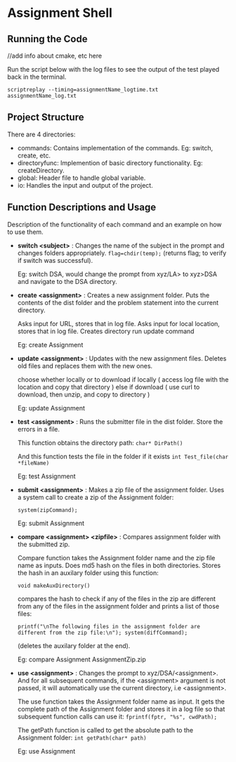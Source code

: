 # Assignment Shell

## Running the Code

//add info about cmake, etc here

Run the script below with the log files to see the output of the test played back in the terminal.

`scriptreplay --timing=assignmentName_logtime.txt assignmentName_log.txt`

## Project Structure

There are 4 directories:
* commands: Contains implementation of the commands. Eg: switch, create, etc.
* directoryfunc: Implemention of basic directory functionality. Eg: createDirectory.
* global: Header file to handle global variable.
* io: Handles the input and output of the project.

## Function Descriptions and Usage

Description of the functionality of each command and an example on how to use them.

* **switch \<subject\>** :  Changes the name of the subject  in  the  prompt  and  changes folders  appropriately.
	`flag=chdir(temp);`
	(returns flag; to verify if switch was successful).
	
	Eg: switch DSA, would change the prompt from xyz/LA> to xyz>DSA and navigate to the DSA directory.

* **create \<assignment\>** :   Creates  a  new  assignment folder. Puts the contents of the dist folder and the problem statement into the current directory.
	
	Asks input for URL, stores that in log file.
	Asks input for local location, stores that in log file.
	Creates directory
	run update command
	
	Eg: create Assignment

* **update \<assignment\>** :   Updates with the new assignment files. Deletes old files and replaces them with the new ones.

	choose whether locally or to download
	if locally ( access log file with the location and copy that directory )
	else if download ( use curl to download, then unzip, and copy to directory )
	
	Eg: update Assignment

* **test  \<assignment\>** :  Runs the submitter file in the  dist  folder.   Store  the  errors in a file.

	This function obtains the directory path:
	`char* DirPath()`
	
	And this function tests the file in the folder if it exists
	`int Test_file(char *fileName)`
	
	Eg: test Assignment

* **submit  \<assignment\>** : Makes a zip file of the assignment folder.
	Uses a system call to create a zip of the Assignment folder:
	
	`system(zipCommand);`
	
	Eg: submit Assignment

* **compare \<assignment\> \<zipfile\>** : Compares assignment folder with the submitted zip. 

	Compare function takes the Assignment folder name and the zip file name as inputs. Does md5 hash on the files in both directories. Stores the hash in an auxilary folder using this function:

	`void makeAuxDirectory()`

	compares the hash to check if any of the files in the zip are different from any of the files in the assignment folder and prints a list of those files:

	`printf("\nThe following files in the assignment folder are different from the zip file:\n");
    system(diffCommand);`
    
	(deletes the auxilary folder at the end).

	Eg: compare Assignment AssignmentZip.zip

* **use \<assignment\>** : Changes the prompt to xyz/DSA/\<assignment\>. And for all subsequent commands, if the \<assignment\> argument is not passed, it will automatically use the current directory, i.e \<assignment\>.

	The use function takes the Assignment folder name as input. 
	It gets the complete path of the Assignment folder and stores it in a log file so that subsequent function calls can use it:
	`fprintf(fptr, "%s", cwdPath);`
	
	The getPath function is called to get the absolute path to the Assignment folder:
	`int getPath(char* path)`
	
	Eg: use Assignment

